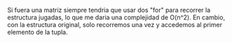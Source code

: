 Si fuera una matriz siempre tendria que usar dos "for" para recorrer la estructura jugadas, lo que me daria una complejidad de O(n^2). En cambio, con la
estructura original, solo recorremos una vez y accedemos al primer elemento de la tupla.
 
